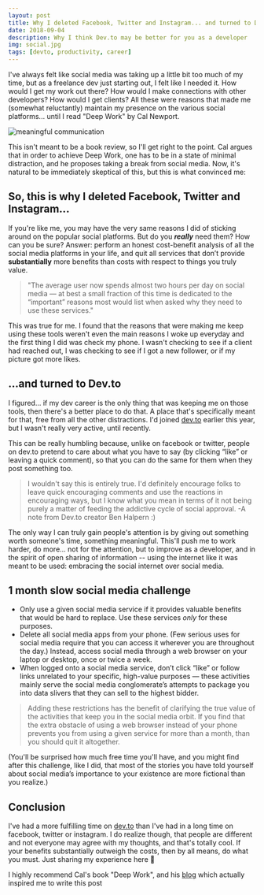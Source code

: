 ```yaml
---
layout: post
title: Why I deleted Facebook, Twitter and Instagram... and turned to Dev.to
date: 2018-09-04
description: Why I think Dev.to may be better for you as a developer
img: social.jpg
tags: [devto, productivity, career]
---
```

I've always felt like social media was taking up a little bit too much of my time, but as a freelance dev just starting out, I felt like I needed it. How would I get my work out there? How would I make connections with other developers? How would I get clients? All these were reasons that made me (somewhat reluctantly) maintain my presence on the various social platforms... until I read "Deep Work" by Cal Newport.

![meaningful communication](https://thepracticaldev.s3.amazonaws.com/i/sypjq6sbks2c2p7l4zub.jpg)

This isn't meant to be a book review, so I'll get right to the point. Cal argues that in order to achieve Deep Work, one has to be in a state of minimal distraction, and he proposes taking a break from social media. Now, it's natural to be immediately skeptical of this, but this is what convinced me:

## So, this is why I deleted Facebook, Twitter and Instagram... 
If you're like me, you may have the very same reasons I did of sticking around on the popular social platforms. But do you **_really_** need them? How can you be sure? Answer: perform an honest cost-benefit analysis of all the social media platforms in your life, and quit all services that don’t provide **substantially** more benefits than costs with respect to things you truly value.

>"The average user now spends almost two hours per day on social media — at best a small fraction of this time is dedicated to the “important” reasons most would list when asked why they need to use these services."

This was true for me. I found that the reasons that were making me keep using these tools weren't even the main reasons I woke up everyday and the first thing I did was check my phone. I wasn't checking to see if a client had reached out, I was checking to see if I got a new follower, or if my picture got more likes. 

## ...and turned to Dev.to

I figured... if my dev career is the only thing that was keeping me on those tools, then there's a better place to do that. A place that's specifically meant for that, free from all the other distractions. I'd joined [dev.to](https://dev.to/wangonya) earlier this year, but I wasn't really very active, until recently.

This can be really humbling because, unlike on facebook or twitter, people on dev.to pretend to care about what you have to say (by clicking “like” or leaving a quick comment), so that you can do the same for them when they post something too. 

>I wouldn't say this is entirely true. I'd definitely encourage folks to leave quick encouraging comments and use the reactions in encouraging ways, but I know what you mean in terms of it not being purely a matter of feeding the addictive cycle of social approval. -A note from Dev.to creator Ben Halpern :)

The only way I can truly gain people's attention is by giving out something worth someone's time, something meaningful. This'll push me to work harder, do more... not for the attention, but to improve as a developer, and in the spirit of open sharing of information -- using the internet like it was meant to be used: embracing the social internet over social media.

## 1 month slow social media challenge
* Only use a given social media service if it provides valuable benefits that would be hard to replace. Use these services _only_ for these purposes.
* Delete all social media apps from your phone. (Few serious uses for social media require that you can access it wherever you are throughout the day.) Instead, access social media through a web browser on your laptop or desktop, once or twice a week.
* When logged onto a social media service, don’t click “like” or follow links unrelated to your specific, high-value purposes — these activities mainly serve the social media conglomerate’s attempts to package you into data slivers that they can sell to the highest bidder.

> Adding these restrictions has the benefit of clarifying the true value of the activities that keep you in the social media orbit. If you find that the extra obstacle of using a web browser instead of your phone prevents you from using a given service for more than a month, than you should quit it altogether.


(You'll be surprised how much free time you'll have, and you might find after this challenge, like I did, that most of the stories you have told yourself about social media’s importance to your existence are more fictional than you  realize.)

## Conclusion
I've had a more fulfilling time on [dev.to](https://dev.to/wangonya) than I've had in a long time on facebook, twitter or instagram. I do realize though, that people are different and not everyone may agree with my thoughts, and that's totally cool. If your benefits substantially outweigh the costs, then by all means, do what you must. Just sharing my experience here 🙂

I highly recommend Cal's book "Deep Work", and his [blog](http://calnewport.com/blog/) which actually inspired me to write this post
